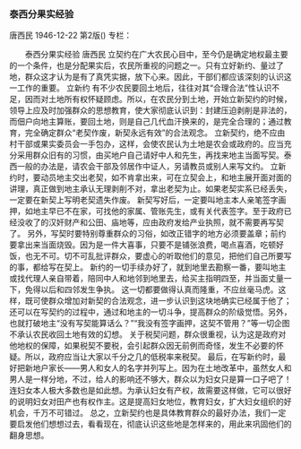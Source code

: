 ### 泰西分果实经验
唐西民
1946-12-22
第2版()
专栏：

　　泰西分果实经验
    唐西民
    立契约在广大农民心目中，至今仍是确定地权最主要的一个条件，也是分配果实后，农民所重视的问题之一。只有立好新约、量过了地，群众这才认为是有了真凭实据，放下心来。因此，干部们都应该深刻的认识这一工作的重要。
    立新约
    有不少农民要回土地后，往往对其“合理合法”性认识不足，因而对土地所有权怀疑顾虑。所以，在农民分到土地，开始立新契约的时候，领导上应及时加强群众的思想教育，使大家彻底认识到：封建压迫剥削是非法的，而佃户向地主算账，要回土地，则是自己几代血汗换来的，是完全合理的；通过教育，完全确定群众“老契作废，新契永远有效”的合法观念。
    立新契约，绝不应由村干部或果实委员会一手包办，这样，会使农民认为土地是农会或政府的。应当充分采用群众旧有的习惯，由买地户自己请好中人和先生，再找来地主当面写契。泰西一般的办法是，请农会干部及邻居作中证人，另请教员或别人来写文约。
    立新约时，要动员地主交出老契，如不肯拿出来，可在立契会上，和地主展开面对面的讲理，真正做到地主承认无理剥削不对，拿出老契为止。如果老契实系已经丢失，一定要在新契上写明老契遗失作废。
    新契写好后，一定要叫地主本人亲笔签字画押，如地主早已不在家，可找他的家属、管账先生，或有关代表签字。至于政府已经没收了的汉奸财产和公田、庙地等，应由政府发给产业执照，就不需要再写契了。
    另外，写契时要特别尊重群众的习俗，如改正错字的地方必须要盖章；前约要拿出来当面烧毁。因为是一件大喜事，只要不是铺张浪费，喝点喜酒，吃顿好饭，也无不可。切不可乱批评群众，要虚心的听取他们的意见，把他们自己所要写的事，都给写在契上。
    新约的一切手续办好了，就到地里去勘察一番，要叫地主或找代理人亲自带着，陪同中人和地邻到地里去，给买主指明四至，并当面丈量一下，免得以后和四邻发生争执。
    这一切都要做得认真而隆重，不应丝毫马虎。这样，既可使群众增加对新契的合法观念，进一步认识到这块地确实已经属于他了；还可以在写契约的过程中，通过和地主的一切斗争，提高群众的阶级觉悟。另外，也就打破地主“没有写契能算话么？”“我没有签字画押，这契不管用？”等一切企图不承认农民收回土地有效的幻想。
    关于税契问题，群众很重视，认为这是政府对他地权的保障，如果税契不要税，会引起群众因无前例而奇怪，发生不必要的怀疑。所以，政府应当让大家以千分之几的低税率来税契。
    最后，在写新约时，最好把新地户家长——男人和女人的名字并列写上。因为在土地改革中，虽然女人和男人是一样分地，不过，给人的影响还不够大，群众以为妇女只是算一口子吧了！连妇女本人极大多数也是如此想。为承认妇女有产权，故需要这样做，它可以很好的说明妇女对田产也有权作主。这是提高妇女地位，教育妇女，扩大妇女组织的好机会，千万不可错过。
    总之，立新契约也是具体教育群众的最好办法，我们一定要启发他们想想过去，看看现在，彻底认识这些地是怎样来的，用此来巩固他们的翻身思想。
